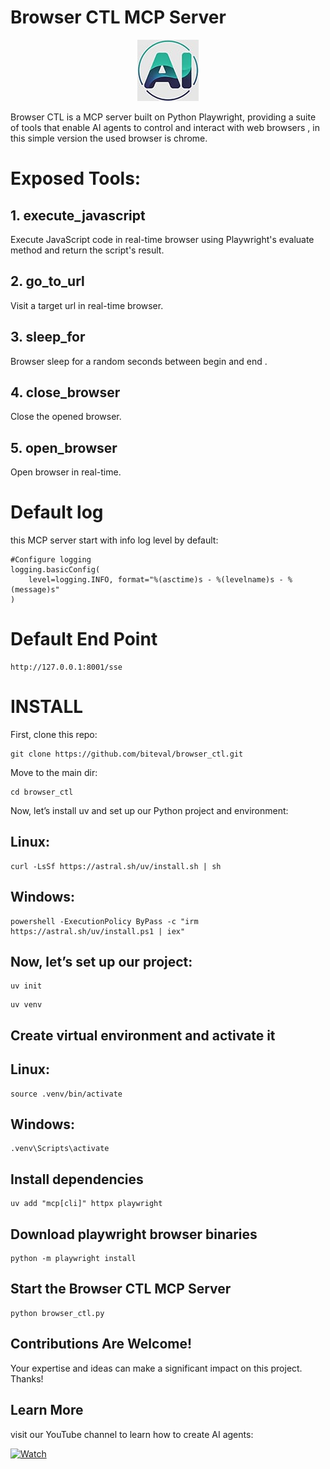 # Browser CTL MCP Server 

<p align="center">
  <a href="https://www.youtube.com/@BitEval">
    <img src="https://github.com/biteval/browser_ctl/blob/main/static/biteval_logo.jpeg" alt="BitEval">
  </a>
</p>


Browser CTL is a MCP server built on Python Playwright, providing a suite of tools that enable AI agents to control and interact with web browsers , in this simple version the used browser is chrome.

# Exposed Tools:

## 1. execute_javascript

Execute JavaScript code in real-time browser using Playwright's evaluate method and return the script's result.

## 2. go_to_url

Visit a target url in real-time browser.

## 3. sleep_for

Browser sleep for a random seconds between begin and end .

## 4. close_browser

Close the opened browser.

## 5. open_browser

Open browser in real-time.



# Default log

this MCP server start with info log level by default:


```
#Configure logging
logging.basicConfig(
    level=logging.INFO, format="%(asctime)s - %(levelname)s - %(message)s"
)
```

# Default End Point

```
http://127.0.0.1:8001/sse

```


# INSTALL

First, clone this repo:

```
git clone https://github.com/biteval/browser_ctl.git

```

Move to the main dir:

```
cd browser_ctl

```

Now, let’s install uv and set up our Python project and environment:


## Linux:

```
curl -LsSf https://astral.sh/uv/install.sh | sh

```

## Windows:

```
powershell -ExecutionPolicy ByPass -c "irm https://astral.sh/uv/install.ps1 | iex"

```


## Now, let’s set up our project:
 

```
uv init

```

```
uv venv

```


## Create virtual environment and activate it


## Linux:

```
source .venv/bin/activate

```

## Windows:

```
.venv\Scripts\activate

```


## Install dependencies

```
uv add "mcp[cli]" httpx playwright

```


## Download playwright browser binaries

```
python -m playwright install

```


## Start the Browser CTL MCP Server

```
python browser_ctl.py

```


## Contributions Are Welcome!

Your expertise and ideas can make a significant impact on this project. Thanks!


## Learn More

visit our YouTube channel to learn how  to create AI agents:

[![Watch](https://img.youtube.com/vi/VIDEO_ID/0.jpg)](https://www.youtube.com/@BitEval)
  

